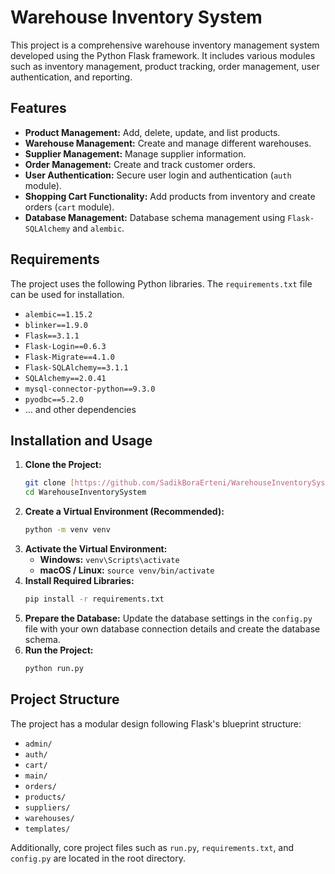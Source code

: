 # Warehouse Inventory System

This project is a comprehensive warehouse inventory management system developed using the Python Flask framework. It includes various modules such as inventory management, product tracking, order management, user authentication, and reporting.

## Features

* **Product Management:** Add, delete, update, and list products.
* **Warehouse Management:** Create and manage different warehouses.
* **Supplier Management:** Manage supplier information.
* **Order Management:** Create and track customer orders.
* **User Authentication:** Secure user login and authentication (`auth` module).
* **Shopping Cart Functionality:** Add products from inventory and create orders (`cart` module).
* **Database Management:** Database schema management using `Flask-SQLAlchemy` and `alembic`.

## Requirements

The project uses the following Python libraries. The `requirements.txt` file can be used for installation.

* `alembic==1.15.2`
* `blinker==1.9.0`
* `Flask==3.1.1`
* `Flask-Login==0.6.3`
* `Flask-Migrate==4.1.0`
* `Flask-SQLAlchemy==3.1.1`
* `SQLAlchemy==2.0.41`
* `mysql-connector-python==9.3.0`
* `pyodbc==5.2.0`
* ... and other dependencies

## Installation and Usage

1.  **Clone the Project:**
    ```bash
    git clone [https://github.com/SadikBoraErteni/WarehouseInventorySystem.git](https://github.com/SadikBoraErteni/WarehouseInventorySystem.git)
    cd WarehouseInventorySystem
    ```
2.  **Create a Virtual Environment (Recommended):**
    ```bash
    python -m venv venv
    ```
3.  **Activate the Virtual Environment:**
    * **Windows:** `venv\Scripts\activate`
    * **macOS / Linux:** `source venv/bin/activate`
4.  **Install Required Libraries:**
    ```bash
    pip install -r requirements.txt
    ```
5.  **Prepare the Database:**
    Update the database settings in the `config.py` file with your own database connection details and create the database schema.
6.  **Run the Project:**
    ```bash
    python run.py
    ```

## Project Structure

The project has a modular design following Flask's blueprint structure:
* `admin/`
* `auth/`
* `cart/`
* `main/`
* `orders/`
* `products/`
* `suppliers/`
* `warehouses/`
* `templates/`

Additionally, core project files such as `run.py`, `requirements.txt`, and `config.py` are located in the root directory.

